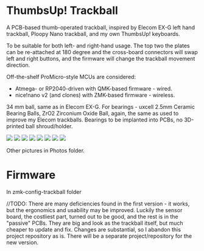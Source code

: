 # ThumbsUp! Trackball

A PCB-based thumb-operated trackball, inspired by Elecom EX-G left hand trackball, Ploopy Nano trackball, and my own ThumbsUp! keyboards.

To be suitable for both left- and right-hand usage.
The top two the plates can be re-attached at 180 degree and the cross-board connectors will swap left and right buttons, and the firmware will change the trackball movement direction.
 
Off-the-shelf ProMicro-style MCUs are considered: 
- Atmega- or RP2040-driven with QMK-based firmware - wired.
- nice!nano v2 (and clones) with ZMK-based firmware - wireless.

34 mm ball, same as in Elecom EX-G.
For bearings - uxcell 2.5mm Ceramic Bearing Balls, ZrO2 Zirconium Oxide Ball, again, the same as used to improve my Elecom trackballs.
Bearings to be implanted into PCBs, no 3D-printed ball shroud/holder.


![](https://github.com/ak66666/ThumbsUp-Trackball/blob/main/Photos/01.%204%20hrs%20view.jpg)
![](https://github.com/ak66666/ThumbsUp-Trackball/blob/main/Photos/02.%2010%20hrs%20view.jpg)
![](https://github.com/ak66666/ThumbsUp-Trackball/blob/main/Photos/03.%205%20hrs%20view,%20top%20PCB%20removed.jpg)
![](https://github.com/ak66666/ThumbsUp-Trackball/blob/main/Photos/04.%20Exploded%20view.jpg)
![](https://github.com/ak66666/ThumbsUp-Trackball/blob/main/Photos/05.%204%20hrs%20view%20in%20hand.jpg)
![](https://github.com/ak66666/ThumbsUp-Trackball/blob/main/Photos/06.%2012%20hrs%20view,%20hand%20on%20top.jpg)
![](https://github.com/ak66666/ThumbsUp-Trackball/blob/main/Photos/07.%20Bottom%20view%20in%20hand.jpg)
![](https://github.com/ak66666/ThumbsUp-Trackball/blob/main/Photos/08.%208%20hrs%20view%20in%20finger-controlled%20position.jpg)

Other pictures in Photos folder.

# Firmware

In zmk-config-trackball folder


//TODO:
There are many deficiencies found in the first version - it works, but the ergonomics and usability may be improved.
Luckily the sensor board, the costliest part, turned out to be good, and the rest is in the "passive" PCBs.
They are big and look as the trackball itself, but much cheaper to update and fix.
Changes are substantial, so I abandon this project repository as is.
There will be a separate project/repository for the new version.